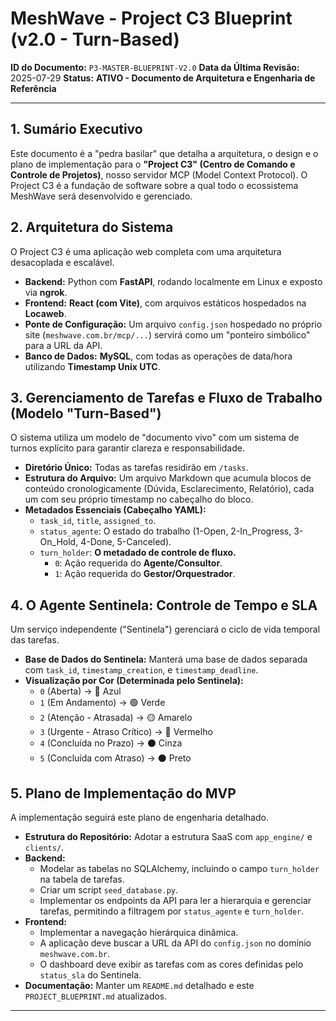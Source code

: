 # MeshWave - Project C3 Blueprint (v2.0 - Turn-Based)

**ID do Documento:** `P3-MASTER-BLUEPRINT-V2.0`
**Data da Última Revisão:** 2025-07-29
**Status:** **ATIVO - Documento de Arquitetura e Engenharia de Referência**

---

## 1. Sumário Executivo

Este documento é a "pedra basilar" que detalha a arquitetura, o design e o plano de implementação para o **"Project C3" (Centro de Comando e Controle de Projetos)**, nosso servidor MCP (Model Context Protocol). O Project C3 é a fundação de software sobre a qual todo o ecossistema MeshWave será desenvolvido e gerenciado.

## 2. Arquitetura do Sistema

O Project C3 é uma aplicação web completa com uma arquitetura desacoplada e escalável.

- **Backend:** Python com **FastAPI**, rodando localmente em Linux e exposto via **ngrok**.
- **Frontend:** **React (com Vite)**, com arquivos estáticos hospedados na **Locaweb**.
- **Ponte de Configuração:** Um arquivo `config.json` hospedado no próprio site (`meshwave.com.br/mcp/...`) servirá como um "ponteiro simbólico" para a URL da API.
- **Banco de Dados:** **MySQL**, com todas as operações de data/hora utilizando **Timestamp Unix UTC**.

## 3. Gerenciamento de Tarefas e Fluxo de Trabalho (Modelo "Turn-Based")

O sistema utiliza um modelo de "documento vivo" com um sistema de turnos explícito para garantir clareza e responsabilidade.

- **Diretório Único:** Todas as tarefas residirão em `/tasks`.
- **Estrutura do Arquivo:** Um arquivo Markdown que acumula blocos de conteúdo cronologicamente (Dúvida, Esclarecimento, Relatório), cada um com seu próprio timestamp no cabeçalho do bloco.
- **Metadados Essenciais (Cabeçalho YAML):**
    - `task_id`, `title`, `assigned_to`.
    - `status_agente`: O estado do trabalho (1-Open, 2-In_Progress, 3-On_Hold, 4-Done, 5-Canceled).
    - `turn_holder`: **O metadado de controle de fluxo.**
        - `0`: Ação requerida do **Agente/Consultor**.
        - `1`: Ação requerida do **Gestor/Orquestrador**.

## 4. O Agente Sentinela: Controle de Tempo e SLA

Um serviço independente ("Sentinela") gerenciará o ciclo de vida temporal das tarefas.

- **Base de Dados do Sentinela:** Manterá uma base de dados separada com `task_id`, `timestamp_creation`, e `timestamp_deadline`.
- **Visualização por Cor (Determinada pelo Sentinela):**
    - `0` (Aberta) -> 🔵 Azul
    - `1` (Em Andamento) -> 🟢 Verde
    - `2` (Atenção - Atrasada) -> 🟡 Amarelo
    - `3` (Urgente - Atraso Crítico) -> 🔴 Vermelho
    - `4` (Concluída no Prazo) -> ⚫️ Cinza
    - `5` (Concluída com Atraso) -> ⚫️ Preto

## 5. Plano de Implementação do MVP

A implementação seguirá este plano de engenharia detalhado.

- **Estrutura do Repositório:** Adotar a estrutura SaaS com `app_engine/` e `clients/`.
- **Backend:**
    - Modelar as tabelas no SQLAlchemy, incluindo o campo `turn_holder` na tabela de tarefas.
    - Criar um script `seed_database.py`.
    - Implementar os endpoints da API para ler a hierarquia e gerenciar tarefas, permitindo a filtragem por `status_agente` e `turn_holder`.
- **Frontend:**
    - Implementar a navegação hierárquica dinâmica.
    - A aplicação deve buscar a URL da API do `config.json` no domínio `meshwave.com.br`.
    - O dashboard deve exibir as tarefas com as cores definidas pelo `status_sla` do Sentinela.
- **Documentação:** Manter um `README.md` detalhado e este `PROJECT_BLUEPRINT.md` atualizados.

---

